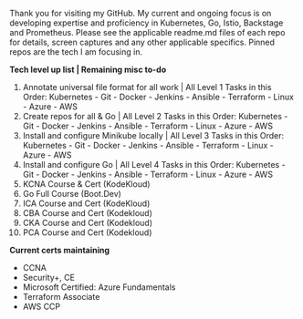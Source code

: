Thank you for visiting my GitHub. My current and ongoing focus is on developing expertise and proficiency in Kubernetes, Go, Istio, Backstage and Prometheus. Please see the applicable readme.md files of each repo for details, screen captures and any other applicable specifics. Pinned repos are the tech I am focusing in. 

**Tech level up list | Remaining misc to-do**
1. Annotate universal file format for all work | All Level 1 Tasks in this Order: Kubernetes - Git - Docker - Jenkins - Ansible - Terraform - Linux - Azure - AWS
2. Create repos for all & Go | All Level 2 Tasks in this Order: Kubernetes - Git - Docker - Jenkins - Ansible - Terraform - Linux - Azure - AWS
3. Install and configure Minikube locally | All Level 3 Tasks in this Order: Kubernetes - Git - Docker - Jenkins - Ansible - Terraform - Linux - Azure - AWS 
4. Install and configure Go | All Level 4 Tasks in this Order: Kubernetes - Git - Docker - Jenkins - Ansible - Terraform - Linux - Azure - AWS 
5. KCNA Course & Cert (KodeKloud)
6. Go Full Course (Boot.Dev)
7. ICA Course and Cert (KodeKloud)
8. CBA Course and Cert (Kodekloud)
9. CKA Course and Cert (Kodekloud)
10. PCA Course and Cert (Kodekloud)

**Current certs maintaining**
- CCNA 
- Security+, CE 
- Microsoft Certified: Azure Fundamentals 
- Terraform Associate 
- AWS CCP 
